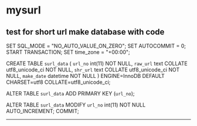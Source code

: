 # mysurl
test for short url
make database with code
---------------------------------------------------------
SET SQL_MODE = "NO_AUTO_VALUE_ON_ZERO";
SET AUTOCOMMIT = 0;
START TRANSACTION;
SET time_zone = "+00:00";


CREATE TABLE `surl_data` (
  `url_no` int(11) NOT NULL,
  `raw_url` text COLLATE utf8_unicode_ci NOT NULL,
  `shr_url` text COLLATE utf8_unicode_ci NOT NULL,
  `make_date` datetime NOT NULL
) ENGINE=InnoDB DEFAULT CHARSET=utf8 COLLATE=utf8_unicode_ci;


ALTER TABLE `surl_data`
  ADD PRIMARY KEY (`url_no`);


ALTER TABLE `surl_data`
  MODIFY `url_no` int(11) NOT NULL AUTO_INCREMENT;
COMMIT;

----------------------------------------------------------
